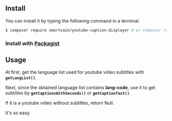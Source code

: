 ## Install

You can install it by typing the following command in a terminal.

```bash
$ composer require smartvain/youtube-caption-displayer # or composer require --dev
```

### Install with [Packagist](https://packagist.org/packages/smartvain/youtube-caption-displayer)

## Usage

At first, get the language list used for youtube video subtitles with **`getLangList()`**.

Next, since the obtained language list contains **lang-code**, use it to get subtitles by **`getCaptionsWithSeconds()`** or **`getCaptionText()`**.

If it is a youtube video without subtitles, return Null.

It's so easy.